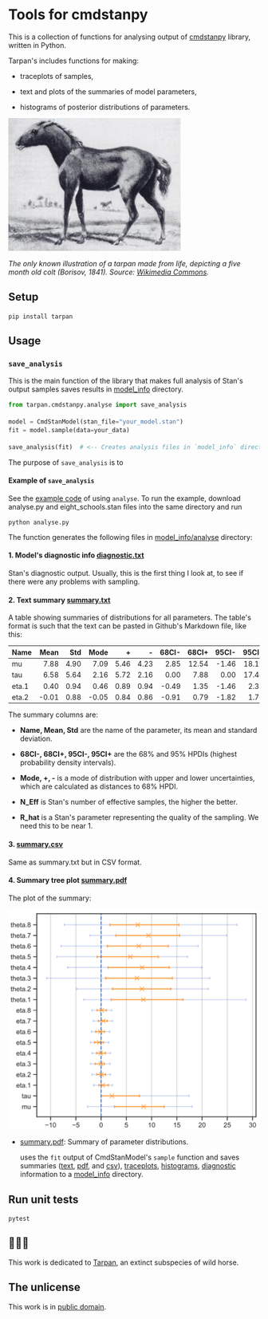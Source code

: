 # Tools for cmdstanpy

This is a collection of functions for analysing output of [cmdstanpy](https://github.com/stan-dev/cmdstanpy) library, written in Python.

Tarpan's includes functions for making:

* traceplots of samples,

* text and plots of the summaries of model parameters,

* histograms of posterior distributions of parameters.


<img src='images/tarpan.jpg' alt='Picture of Tarpan'>

*The only known illustration of a tarpan made from life, depicting a five month old colt (Borisov, 1841). Source: [Wikimedia Commons](https://commons.wikimedia.org/wiki/File:Tarpan.png).*


## Setup

```
pip install tarpan
```

## Usage

### `save_analysis`

This is the main function of the library that makes full analysis of
Stan's output samples saves results in
[model_info](docs/examples/analyse/a01_simple/model_info/analyse) directory.

```Python
from tarpan.cmdstanpy.analyse import save_analysis

model = CmdStanModel(stan_file="your_model.stan")
fit = model.sample(data=your_data)

save_analysis(fit)  # <-- Creates analysis files in `model_info` directory
```

The purpose of `save_analysis` is to


#### Example of `save_analysis`

See the [example code](docs/examples/analyse/a01_simple) of using `analyse`. To run the example,
download analyse.py and eight_schools.stan files into the same directory and run

```
python analyse.py
```

The function generates the following files in [model_info/analyse](docs/examples/analyse/a01_simple/model_info/analyse) directory:


#### 1. Model's diagnostic info [diagnostic.txt](docs/examples/analyse/a01_simple/model_info/analyse/diagnostic.txt)

Stan's diagnostic output. Usually, this is the first thing I look at, to see if there were any problems with sampling.


#### 2. Text summary [summary.txt](docs/examples/analyse/a01_simple/model_info/analyse/summary.txt)

A table showing summaries of distributions for all parameters. The table's format is such that the text can be pasted in Github's Markdown file, like this:

| Name    |   Mean |   Std |   Mode |    + |    - |   68CI- |   68CI+ |   95CI- |   95CI+ |   N_Eff |   R_hat |
|:--------|-------:|------:|-------:|-----:|-----:|--------:|--------:|--------:|--------:|--------:|--------:|
| mu      |   7.88 |  4.90 |   7.09 | 5.46 | 4.23 |    2.85 |   12.54 |   -1.46 |   18.19 |    2438 |    1.00 |
| tau     |   6.58 |  5.64 |   2.16 | 5.72 | 2.16 |    0.00 |    7.88 |    0.00 |   17.44 |    1394 |    1.00 |
| eta.1   |   0.40 |  0.94 |   0.46 | 0.89 | 0.94 |   -0.49 |    1.35 |   -1.46 |    2.32 |    3811 |    1.00 |
| eta.2   |  -0.01 |  0.88 |  -0.05 | 0.84 | 0.86 |   -0.91 |    0.79 |   -1.82 |    1.76 |    4484 |    1.00 |

The summary columns are:

*  **Name, Mean, Std** are the name of the parameter, its mean and standard deviation.

*  **68CI-, 68CI+, 95CI-, 95CI+** are the 68% and 95% HPDIs (highest probability density intervals).

* **Mode, +, -** is a mode of distribution with upper and lower uncertainties, which are calculated as distances to 68% HPDI.

* **N_Eff** is Stan's number of effective samples, the higher the better.

* **R_hat** is a Stan's parameter representing the quality of the sampling. We need this to be near 1.


#### 3. [summary.csv](docs/examples/analyse/a01_simple/model_info/analyse/summary.csv)

Same as summary.txt but in CSV format.


#### 4. Summary tree plot [summary.pdf](docs/examples/analyse/a01_simple/model_info/analyse/summary.pdf)

The plot of the summary:

<img src="docs/examples/analyse/a01_simple/model_info/analyse/summary.png" width="700" alt="Summary plot">



* [summary.pdf](docs/examples/analyse/model_info/eight_schools/summary.pdf): Summary of parameter distributions.

  uses the `fit` output of CmdStanModel's `sample` function and
saves summaries ([text](docs/examples/analyse/model_info/eight_schools/summary.txt), [pdf](docs/examples/analyse/model_info/eight_schools/summary.pdf), and [csv](docs/examples/analyse/model_info/eight_schools/summary.csv)), [traceplots](docs/examples/analyse/model_info/eight_schools/traceplot_01.pdf), [histograms](docs/examples/analyse/model_info/eight_schools/posterior_01.pdf), [diagnostic](docs/examples/analyse/model_info/eight_schools/diagnostic.txt) information to a [model_info](docs/examples/analyse/model_info) directory.


## Run unit tests

```
pytest
```


## 🐴🐴🐴

This work is dedicated to [Tarpan](https://en.wikipedia.org/wiki/Tarpan), an extinct subspecies of wild horse.


## The unlicense

This work is in [public domain](LICENSE).
